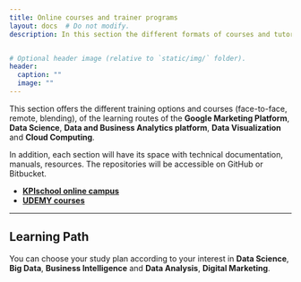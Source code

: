 ```yaml
---
title: Online courses and trainer programs
layout: docs  # Do not modify.
description: In this section the different formats of courses and tutorials will be published, of learning paths of the Google Marketing platform, Data Science, Data and Business Analytics, Data Visualization.


# Optional header image (relative to `static/img/` folder).
header:
  caption: ""
  image: ""
---
```


This section offers the different training options and courses (face-to-face, remote, blending), of the learning routes of the **Google Marketing Platform**, **Data Science**, **Data and Business Analytics platform**, **Data Visualization** and **Cloud Computing**.

In addition, each section will have its space with technical documentation, manuals, resources. The repositories will be accessible on GitHub or Bitbucket.

* **[KPIschool online campus](https://campus.kpischool.eu/)**
* **[UDEMY courses](https://www.udemy.com/user/marco-russo-4/)**

***

## Learning Path

You can choose your study plan according to your interest in **Data Science**, **Big Data**, **Business Intelligence** and **Data Analysis**, **Digital Marketing**.
